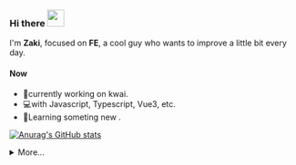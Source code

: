 ### Hi there  <img src="https://raw.githubusercontent.com/aemmadi/aemmadi/master/wave.gif" width="30">


I'm **Zaki**, focused on **FE**, a cool guy who wants to improve a little bit every day.

#### Now
- 🔭currently working on kwai.
- 💻with Javascript, Typescript, Vue3, etc.
- 🤔Learning someting new .


<!--
**Zakisee/Zakisee** is a ✨ _special_ ✨ repository because its `README.md` (this file) appears on your GitHub profile.

Here are some ideas to get you started:

- 🔭 I’m currently working on ...
- 🌱 I’m currently learning ...
- 👯 I’m looking to collaborate on ...
- 🤔 I’m looking for help with ...
- 💬 Ask me about ...
- 📫 How to reach me: ...
- 😄 Pronouns: ...
- ⚡ Fun fact: ...
-->


[![Anurag's GitHub stats](https://github-readme-stats.vercel.app/api?username=Zakisee&show_icons=true&hide=issues,contribs)](https://github.com/anuraghazra/github-readme-stats)

<details>
  <summary>More...</summary>
  <img src="https://github-readme-stats.vercel.app/api/top-langs/?username=Zakisee&layout=compact" />
</details>





